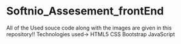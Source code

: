 # Softnio_Assesement_frontEnd
All of the Used souce code along with the images are given in this repository!!
Technologies used->
HTML5
CSS
Bootstrap
JavaScript
